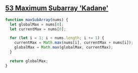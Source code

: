 ## [53 Maximum Subarray 'Kadane'](https://leetcode.com/problems/maximum-subarray/description/)

<!-- notecardId: 1751477465973 -->

```js
function maxSubArray(nums) {
  let globalMax = nums[0];
  let currentMax = nums[0];

  for (let i = 1; i < nums.length; i += 1) {
    currentMax = Math.max(nums[i], currentMax + nums[i]);
    globalMax = Math.max(globalMax, currentMax);
  }

  return globalMax;
}
```

